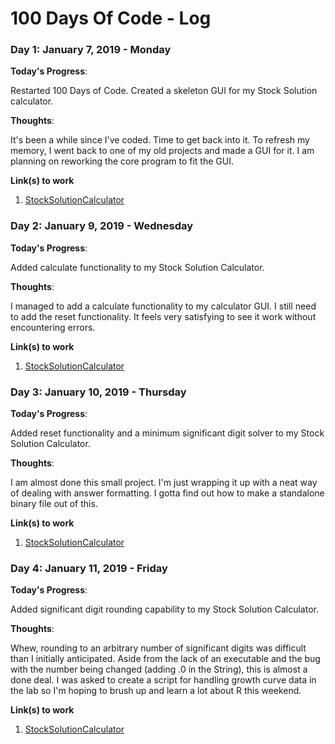 # 100 Days Of Code - Log


### Day 1: January 7, 2019 - Monday

**Today's Progress**: 

Restarted 100 Days of Code. Created a skeleton GUI for my Stock Solution calculator.

**Thoughts**: 

It's been a while since I've coded. Time to get back into it. To refresh my memory, I went back to one of my old projects and made a GUI for it. I am planning on reworking the core program to fit the GUI.

**Link(s) to work**

1. [StockSolutionCalculator](https://github.com/derekdkim/StockSolutionCalculator/commit/546a21959b1423e5e7f2a3c853dd111c73a95cb3)

### Day 2: January 9, 2019 - Wednesday

**Today's Progress**: 

Added calculate functionality to my Stock Solution Calculator.

**Thoughts**: 

I managed to add a calculate functionality to my calculator GUI. I still need to add the reset functionality. It feels very satisfying to see it work without encountering errors.

**Link(s) to work**

1. [StockSolutionCalculator](https://github.com/derekdkim/StockSolutionCalculator/commit/ed86007851e947563bcd96f0537493fb7a14136d)

### Day 3: January 10, 2019 - Thursday

**Today's Progress**: 

Added reset functionality and a minimum significant digit solver to my Stock Solution Calculator.

**Thoughts**: 

I am almost done this small project. I'm just wrapping it up with a neat way of dealing with answer formatting. I gotta find out how to make a standalone binary file out of this.

**Link(s) to work**

1. [StockSolutionCalculator](https://github.com/derekdkim/StockSolutionCalculator/commit/0ea21ea7512c6799194deaf0e25c992e4eed1a0b)

### Day 4: January 11, 2019 - Friday

**Today's Progress**: 

Added significant digit rounding capability to my Stock Solution Calculator.

**Thoughts**: 

Whew, rounding to an arbitrary number of significant digits was difficult than I initially anticipated. Aside from the lack of an executable and the bug with the number being changed (adding .0 in the String), this is almost a done deal.
I was asked to create a script for handling growth curve data in the lab so I'm hoping to brush up and learn a lot about R this weekend.

**Link(s) to work**

1. [StockSolutionCalculator](https://github.com/derekdkim/StockSolutionCalculator/commit/4bb3001d143fd3b827280c35281e6b2d644d03a0)